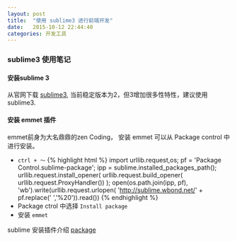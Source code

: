```yaml
---
layout: post
title:  "使用 sublime3 进行前端开发"
date:   2015-10-12 22:44:40
categories: 开发工具
---
```


### sublime3 使用笔记

#### 安装sublime 3

从官网下载 [sublime3], 当前稳定版本为2，但3增加很多性特性，建议使用sublime3.

#### 安装 emmet 插件

emmet前身为大名鼎鼎的zen Coding， 安装 emmet 可以从 Package control
中进行安装。

* ` ctrl + ～ `
{% highlight html %}
import urllib.request,os; pf = 'Package Control.sublime-package'; ipp =   sublime.installed_packages_path(); urllib.request.install_opener( urllib.request.build_opener( urllib.request.ProxyHandler()) ); open(os.path.join(ipp, pf), 'wb').write(urllib.request.urlopen( 'http://sublime.wbond.net/' + pf.replace(' ','%20')).read())
{% endhighlight %}
* Package ctrol 中选择 `Install package`
* 安装 `emmet`

sublime 安装插件介绍 [package]

[sublime3]: http://www.sublimetext.com
[package]: http://jingyan.baidu.com/article/4d58d541caeeaa9dd4e9c093.html